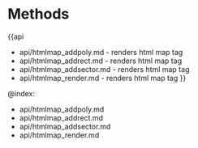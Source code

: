 Methods
=======

{{api
- api/htmlmap_addpoly.md - renders html map tag
- api/htmlmap_addrect.md - renders html map tag
- api/htmlmap_addsector.md - renders html map tag
- api/htmlmap_render.md - renders html map tag
}}

@index:
- api/htmlmap_addpoly.md
- api/htmlmap_addrect.md
- api/htmlmap_addsector.md
- api/htmlmap_render.md


